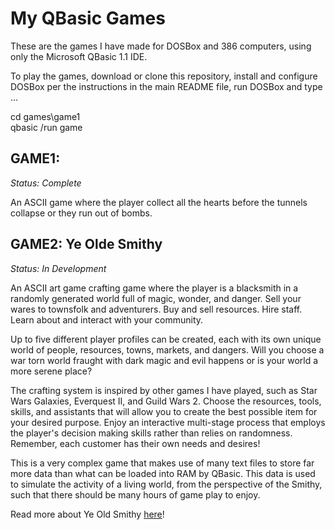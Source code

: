 # My QBasic Games

These are the games I have made for DOSBox and 386 computers, using only the Microsoft QBasic 1.1 IDE.  

To play the games, download or clone this repository, install and configure DOSBox per the instructions in the main README file, run DOSBox and type ...  

cd games\game1  
qbasic /run game  


## GAME1:
*Status: Complete*  

An ASCII game where the player collect all the hearts before the tunnels collapse or they run out of bombs.  


## GAME2: Ye Olde Smithy
*Status: In Development*  

An ASCII art game crafting game where the player is a blacksmith in a randomly generated world full of magic, wonder, and danger. Sell your wares to townsfolk and adventurers. Buy and sell resources. Hire staff. Learn about and interact with your community.  

Up to five different player profiles can be created, each with its own unique world of people, resources, towns, markets, and dangers. Will you choose a war torn world fraught with dark magic and evil happens or is your world a more serene place?  

The crafting system is inspired by other games I have played, such as Star Wars Galaxies, Everquest II, and Guild Wars 2. Choose the resources, tools, skills, and assistants that will allow you to create the best possible item for your desired purpose. Enjoy an interactive multi-stage process that employs the player's decision making skills rather than relies on randomness. Remember, each customer has their own needs and desires!  

This is a very complex game that makes use of many text files to store far more data than what can be loaded into RAM by QBasic. This data is used to simulate the activity of a living world, from the perspective of the Smithy, such that there should be many hours of game play to enjoy.  

Read more about Ye Old Smithy [here](/GAME2/README.md)!  